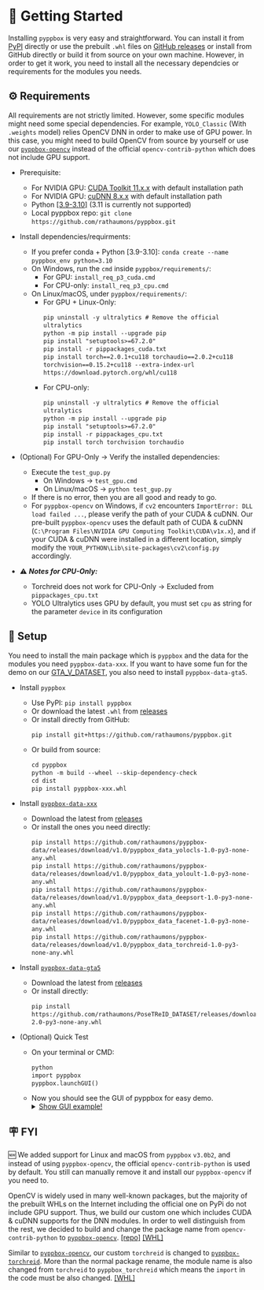 # 🚀 Getting Started

Installing `pyppbox` is very easy and straightforward. You can install it from [PyPI](https://pypi.org/project/pyppbox/) directly or use the prebuilt `.whl` files on [GitHub releases](https://github.com/rathaumons/pyppbox-data/releases) or install from GitHub directly or build it from source on your own machine. However, in order to get it work, you need to install all the necessary dependcies or requirements for the modules you needs.

## ⚙️ Requirements

All requirements are not strictly limited. However, some specific modules might need some special dependencies. For example, `YOLO_Classic` (With `.weights` model) relies OpenCV DNN in order to make use of GPU power. In this case, you might need to build OpenCV from source by yourself or use our [`pyppbox-opencv`](https://github.com/rathaumons/opencv-for-pyppbox) instead of the official `opencv-contrib-python` which does not include GPU support.

* Prerequisite: 
  - For NVIDIA GPU: [CUDA Toolkit 11.x.x](https://developer.nvidia.com/cuda-downloads) with default installation path
  - For NVIDIA GPU: [cuDNN 8.x.x](https://developer.nvidia.com/rdp/cudnn-download) with default installation path
  - Python [[3.9-3.10]](https://www.python.org/downloads/) (3.11 is currently not supported)
  - Local pyppbox repo: `git clone https://github.com/rathaumons/pyppbox.git`

* Install dependencies/requirments: 
  - If you prefer conda + Python [3.9-3.10]: `conda create --name pyppbox_env python=3.10`
  - On Windows, run the `cmd` inside `pyppbox/requirements/`:
    - For GPU: `install_req_p3_cuda.cmd` 
    - For CPU-only: `install_req_p3_cpu.cmd`
  - On Linux/macOS, under `pyppbox/requirements/`:
    - For GPU + Linux-Only:
      ```
      pip uninstall -y ultralytics # Remove the official ultralytics
      python -m pip install --upgrade pip
      pip install "setuptools>=67.2.0"
      pip install -r pippackages_cuda.txt
      pip install torch==2.0.1+cu118 torchaudio==2.0.2+cu118 torchvision==0.15.2+cu118 --extra-index-url https://download.pytorch.org/whl/cu118
      ```
    - For CPU-only:
      ```
      pip uninstall -y ultralytics # Remove the official ultralytics
      python -m pip install --upgrade pip
      pip install "setuptools>=67.2.0"
      pip install -r pippackages_cpu.txt
      pip install torch torchvision torchaudio
      ```

* (Optional) For GPU-Only -> Verify the installed dependencies:
  - Execute the `test_gup.py`
    - On Windows -> `test_gpu.cmd`
    - On Linux/macOS -> `python test_gup.py`
  - If there is no error, then you are all good and ready to go.
  - For `pyppbox-opencv` on Windows, if `cv2` encounters `ImportError: DLL load failed ...`, please verify the path of your CUDA & cuDNN. Our pre-built `pyppbox-opencv` uses the default path of CUDA & cuDNN (`C:\Program Files\NVIDIA GPU Computing Toolkit\CUDA\v1x.x`), and if your CUDA & cuDNN were installed in a different location, simply modify the `YOUR_PYTHON\Lib\site-packages\cv2\config.py` accordingly.

* ⚠️ ***Notes for CPU-Only:***
  - Torchreid does not work for CPU-Only -> Excluded from `pippackages_cpu.txt`
  - YOLO Ultralytics uses GPU by default, you must set `cpu` as string for the parameter `device` in its configuration


## 💽 Setup

You need to install the main package which is `pyppbox` and the data for the modules you need `pyppbox-data-xxx`. If you want to have some fun for the demo on our [GTA_V_DATASET](https://github.com/rathaumons/PoseTReID_DATASET), you also need to install `pyppbox-data-gta5`.

* Install `pyppbox`
  - Use PyPI: `pip install pyppbox`
  - Or download the latest `.whl` from [releases](https://github.com/rathaumons/pyppbox/releases)
  - Or install directly from GitHub:
    ```
    pip install git+https://github.com/rathaumons/pyppbox.git
    ```
  - Or build from source:
    ```
    cd pyppbox
    python -m build --wheel --skip-dependency-check
    cd dist
    pip install pyppbox-xxx.whl
    ```

* Install [`pyppbox-data-xxx`](https://github.com/rathaumons/pyppbox-data/)
  - Download the latest from [releases](https://github.com/rathaumons/pyppbox-data/releases)
  - Or install the ones you need directly:
    ```
    pip install https://github.com/rathaumons/pyppbox-data/releases/download/v1.0/pyppbox_data_yolocls-1.0-py3-none-any.whl
    pip install https://github.com/rathaumons/pyppbox-data/releases/download/v1.0/pyppbox_data_yoloult-1.0-py3-none-any.whl
    pip install https://github.com/rathaumons/pyppbox-data/releases/download/v1.0/pyppbox_data_deepsort-1.0-py3-none-any.whl
    pip install https://github.com/rathaumons/pyppbox-data/releases/download/v1.0/pyppbox_data_facenet-1.0-py3-none-any.whl
    pip install https://github.com/rathaumons/pyppbox-data/releases/download/v1.0/pyppbox_data_torchreid-1.0-py3-none-any.whl
    ```

* Install [`pyppbox-data-gta5`](https://github.com/rathaumons/PoseTReID_DATASET#-introducing-pyppbox-data-gta5)
  - Download the latest from [releases](https://github.com/rathaumons/PoseTReID_DATASET/releases)
  - Or install directly:
    ```
    pip install https://github.com/rathaumons/PoseTReID_DATASET/releases/download/v2.0/pyppbox_data_gta5-2.0-py3-none-any.whl
    ```

* (Optional) Quick Test
  - On your terminal or CMD:
    ```
    python
    import pyppbox
    pyppbox.launchGUI()
    ```
  - Now you should see the GUI of pyppbox for easy demo.
    <details><summary><ins>Show GUI example!</ins></summary><img src="https://raw.githubusercontent.com/rathaROG/screenshot/master/pyppbox/pyppbox_gui.jpg"></details>


## 🪧 FYI

🆕 We added support for Linux and macOS from `pyppbox` `v3.0b2`, and instead of using `pyppbox-opencv`, the official `opencv-contrib-python` is used by default. You still can manually remove it and install our `pyppbox-opencv` if you need to.

OpenCV is widely used in many well-known packages, but the majority of the prebuilt WHLs on the Internet including the official one on PyPi do not include GPU support. Thus, we build our custom one which includes CUDA & cuDNN supports for the DNN modules. In order to well distinguish from the rest, we decided to build and change the package name from `opencv-contrib-python` to [`pyppbox-opencv`](https://github.com/rathaumons/opencv-for-pyppbox). [[repo]](https://github.com/rathaumons/opencv-for-pyppbox) [[WHL]](https://github.com/rathaumons/pyppbox-custpkg/tree/main/pyppbox_opencv)

Similar to [`pyppbox-opencv`](https://github.com/rathaumons/opencv-for-pyppbox), our custom `torchreid` is changed to [`pyppbox-torchreid`](https://github.com/rathaumons/torchreid-for-pyppbox). More than the normal package rename, the module name is also changed from `torchreid` to `pyppbox_torchreid` which means the `import` in the code must be also changed. [[WHL]](https://github.com/rathaumons/torchreid-for-pyppbox)

